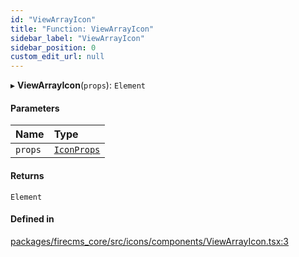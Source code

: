 ```yaml
---
id: "ViewArrayIcon"
title: "Function: ViewArrayIcon"
sidebar_label: "ViewArrayIcon"
sidebar_position: 0
custom_edit_url: null
---
```


▸ **ViewArrayIcon**(`props`): `Element`

#### Parameters

| Name | Type |
| :------ | :------ |
| `props` | [`IconProps`](../types/IconProps.md) |

#### Returns

`Element`

#### Defined in

[packages/firecms_core/src/icons/components/ViewArrayIcon.tsx:3](https://github.com/FireCMSco/firecms/blob/d45f3739/packages/firecms_core/src/icons/components/ViewArrayIcon.tsx#L3)
